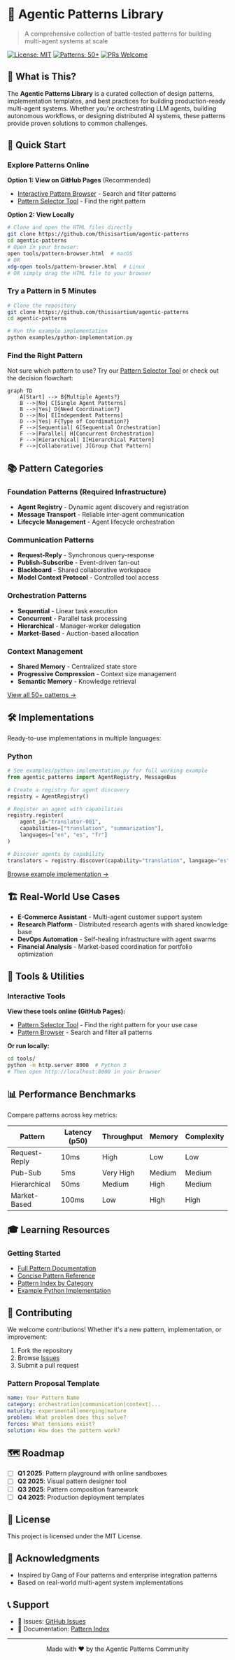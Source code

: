 # 🤖 Agentic Patterns Library

> A comprehensive collection of battle-tested patterns for building multi-agent systems at scale

[![License: MIT](https://img.shields.io/badge/License-MIT-yellow.svg)](https://opensource.org/licenses/MIT)
[![Patterns: 50+](https://img.shields.io/badge/Patterns-50%2B-green)](./reference/patterns-index.md)
[![PRs Welcome](https://img.shields.io/badge/PRs-welcome-brightgreen.svg)](https://github.com/thisisartium/agentic-patterns/pulls)

## 🎯 What is This?

The **Agentic Patterns Library** is a curated collection of design patterns, implementation templates, and best practices for building production-ready multi-agent systems. Whether you're orchestrating LLM agents, building autonomous workflows, or designing distributed AI systems, these patterns provide proven solutions to common challenges.

## 🚀 Quick Start

### Explore Patterns Online

**Option 1: View on GitHub Pages** (Recommended)
- [Interactive Pattern Browser](https://thisisartium.github.io/agentic-patterns/tools/pattern-browser.html) - Search and filter patterns
- [Pattern Selector Tool](https://thisisartium.github.io/agentic-patterns/tools/pattern-selector.html) - Find the right pattern

**Option 2: View Locally**
```bash
# Clone and open the HTML files directly
git clone https://github.com/thisisartium/agentic-patterns
cd agentic-patterns
# Open in your browser:
open tools/pattern-browser.html  # macOS
# OR
xdg-open tools/pattern-browser.html  # Linux
# OR simply drag the HTML file to your browser
```

### Try a Pattern in 5 Minutes

```bash
# Clone the repository
git clone https://github.com/thisisartium/agentic-patterns
cd agentic-patterns

# Run the example implementation
python examples/python-implementation.py
```

### Find the Right Pattern

Not sure which pattern to use? Try our [Pattern Selector Tool](https://thisisartium.github.io/agentic-patterns/tools/pattern-selector.html) or check out the decision flowchart:

```mermaid
graph TD
    A[Start] --> B{Multiple Agents?}
    B -->|No| C[Single Agent Patterns]
    B -->|Yes| D{Need Coordination?}
    D -->|No| E[Independent Patterns]
    D -->|Yes| F{Type of Coordination?}
    F -->|Sequential| G[Sequential Orchestration]
    F -->|Parallel| H[Concurrent Orchestration]
    F -->|Hierarchical| I[Hierarchical Pattern]
    F -->|Collaborative| J[Group Chat Pattern]
```

## 📚 Pattern Categories

### Foundation Patterns (Required Infrastructure)
- **Agent Registry** - Dynamic agent discovery and registration
- **Message Transport** - Reliable inter-agent communication
- **Lifecycle Management** - Agent lifecycle orchestration

### Communication Patterns
- **Request-Reply** - Synchronous query-response
- **Publish-Subscribe** - Event-driven fan-out
- **Blackboard** - Shared collaborative workspace
- **Model Context Protocol** - Controlled tool access

### Orchestration Patterns
- **Sequential** - Linear task execution
- **Concurrent** - Parallel task processing
- **Hierarchical** - Manager-worker delegation
- **Market-Based** - Auction-based allocation

### Context Management
- **Shared Memory** - Centralized state store
- **Progressive Compression** - Context size management
- **Semantic Memory** - Knowledge retrieval

[View all 50+ patterns →](./reference/patterns-index.md)

## 🛠️ Implementations

Ready-to-use implementations in multiple languages:

### Python
```python
# See examples/python-implementation.py for full working example
from agentic_patterns import AgentRegistry, MessageBus

# Create a registry for agent discovery
registry = AgentRegistry()

# Register an agent with capabilities
registry.register(
    agent_id="translator-001",
    capabilities=["translation", "summarization"],
    languages=["en", "es", "fr"]
)

# Discover agents by capability
translators = registry.discover(capability="translation", language="es")
```

[Browse example implementation →](./examples/)

## 🏗️ Real-World Use Cases

- **E-Commerce Assistant** - Multi-agent customer support system
- **Research Platform** - Distributed research agents with shared knowledge base
- **DevOps Automation** - Self-healing infrastructure with agent swarms
- **Financial Analysis** - Market-based coordination for portfolio optimization

## 🔧 Tools & Utilities

### Interactive Tools
**View these tools online (GitHub Pages):**
- [Pattern Selector Tool](https://thisisartium.github.io/agentic-patterns/tools/pattern-selector.html) - Find the right pattern for your use case
- [Pattern Browser](https://thisisartium.github.io/agentic-patterns/tools/pattern-browser.html) - Search and filter all patterns

**Or run locally:**
```bash
cd tools/
python -m http.server 8000  # Python 3
# Then open http://localhost:8000 in your browser
```

## 📊 Performance Benchmarks

Compare patterns across key metrics:

| Pattern | Latency (p50) | Throughput | Memory | Complexity |
|---------|---------------|------------|---------|------------|
| Request-Reply | 10ms | High | Low | Low |
| Pub-Sub | 5ms | Very High | Medium | Medium |
| Hierarchical | 50ms | Medium | High | Medium |
| Market-Based | 100ms | Low | High | High |


## 🎓 Learning Resources

### Getting Started
- [Full Pattern Documentation](./reference/patterns-full.md)
- [Concise Pattern Reference](./reference/patterns-concise.md)
- [Pattern Index by Category](./reference/patterns-index.md)
- [Example Python Implementation](./examples/python-implementation.py)

## 🤝 Contributing

We welcome contributions! Whether it's a new pattern, implementation, or improvement:

1. Fork the repository
2. Browse [Issues](https://github.com/thisisartium/agentic-patterns/issues)
3. Submit a pull request

### Pattern Proposal Template
```yaml
name: Your Pattern Name
category: orchestration|communication|context|...
maturity: experimental|emerging|mature
problem: What problem does this solve?
forces: What tensions exist?
solution: How does the pattern work?
```


## 🗺️ Roadmap

- [ ] **Q1 2025**: Pattern playground with online sandboxes
- [ ] **Q2 2025**: Visual pattern designer tool
- [ ] **Q3 2025**: Pattern composition framework
- [ ] **Q4 2025**: Production deployment templates

## 📄 License

This project is licensed under the MIT License.

## 🙏 Acknowledgments

- Inspired by Gang of Four patterns and enterprise integration patterns
- Based on real-world multi-agent system implementations

## 📞 Support

- 🐛 Issues: [GitHub Issues](https://github.com/thisisartium/agentic-patterns/issues)
- 📖 Documentation: [Pattern Index](./reference/patterns-index.md)

---

<p align="center">
  Made with ❤️ by the Agentic Patterns Community
</p>

